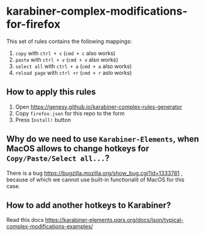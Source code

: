# karabiner-complex-modifications-for-firefox

This set of rules contains the following mappings:
1. `copy` with `ctrl + c` (`cmd + c` also works)
2. `paste` with `ctrl + v` (`cmd + v` also works)
3. `select all` with `ctrl + a` (`cmd + a` also works)
4. `reload page` with `ctrl +r` (`cmd + r` aslo works)

## How to apply this rules
1. Open https://genesy.github.io/karabiner-complex-rules-generator
2. Copy `firefox.json` for this repo to the form 
3. Press `Install!` button

## Why do we need to use `Karabiner-Elements`, when MacOS allows to change hotkeys for `Copy/Paste/Select all...`? 
There is a bug https://bugzilla.mozilla.org/show_bug.cgi?id=1333781 , because of which we cannot use built-in functionalit of MacOS for this case. 

## How to add another hotkeys to Karabiner?
Read this docs https://karabiner-elements.pqrs.org/docs/json/typical-complex-modifications-examples/
